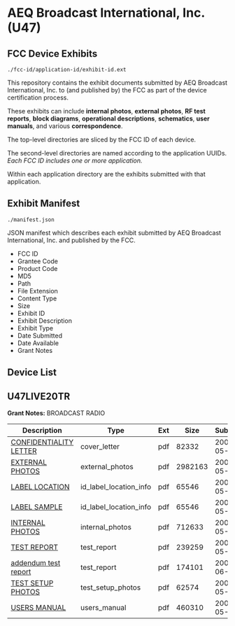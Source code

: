 # AEQ Broadcast International, Inc. (U47)
## FCC Device Exhibits

```
./fcc-id/application-id/exhibit-id.ext
```

This repository contains the exhibit documents submitted by AEQ Broadcast International, Inc. to (and published by) the FCC as part of the device certification process.

These exhibits can include **internal photos**, **external photos**, **RF test reports**, **block diagrams**, **operational descriptions**, **schematics**, **user manuals**, and various **correspondence**.

The top-level directories are sliced by the FCC ID of each device.

The second-level directories are named according to the application UUIDs. *Each FCC ID includes one or more application.*

Within each application directory are the exhibits submitted with that application. 

## Exhibit Manifest

```
./manifest.json
```

JSON manifest which describes each exhibit submitted by AEQ Broadcast International, Inc. and published by the FCC.

- FCC ID
- Grantee Code
- Product Code
- MD5
- Path
- File Extension
- Content Type
- Size
- Exhibit ID
- Exhibit Description
- Exhibit Type
- Date Submitted
- Date Available
- Grant Notes

## Device List
## U47LIVE20TR
**Grant Notes:** BROADCAST RADIO

| Description | Type | Ext | Size | Submitted | Available |
| ----------- | ---- | --- | ---- | --------- | --------- |
| [CONFIDENTIALITY LETTER](U47LIVE20TR/fc703ca1fbaf6d4140125bb3af8badfb/797572.pdf) | cover_letter | pdf | 82332 | 2007-05-29 | 2007-05-31 |
| [EXTERNAL PHOTOS](U47LIVE20TR/fc703ca1fbaf6d4140125bb3af8badfb/797573.pdf) | external_photos | pdf | 2982163 | 2007-05-29 | 2007-05-31 |
| [LABEL LOCATION](U47LIVE20TR/fc703ca1fbaf6d4140125bb3af8badfb/797575.pdf) | id_label_location_info | pdf | 65546 | 2007-05-29 | 2007-05-31 |
| [LABEL SAMPLE](U47LIVE20TR/fc703ca1fbaf6d4140125bb3af8badfb/797575.pdf) | id_label_location_info | pdf | 65546 | 2007-05-29 | 2007-05-31 |
| [INTERNAL PHOTOS](U47LIVE20TR/fc703ca1fbaf6d4140125bb3af8badfb/797574.pdf) | internal_photos | pdf | 712633 | 2007-05-29 | 2007-05-31 |
| [TEST REPORT](U47LIVE20TR/fc703ca1fbaf6d4140125bb3af8badfb/797571.pdf) | test_report | pdf | 239259 | 2007-05-29 | 2007-05-31 |
| [addendum test report](U47LIVE20TR/fc703ca1fbaf6d4140125bb3af8badfb/809311.pdf) | test_report | pdf | 174101 | 2007-06-28 | 2007-05-31 |
| [TEST SETUP PHOTOS](U47LIVE20TR/fc703ca1fbaf6d4140125bb3af8badfb/797577.pdf) | test_setup_photos | pdf | 62574 | 2007-05-29 | 2007-05-31 |
| [USERS MANUAL](U47LIVE20TR/fc703ca1fbaf6d4140125bb3af8badfb/797578.pdf) | users_manual | pdf | 460310 | 2007-05-29 | 2007-05-31 |
